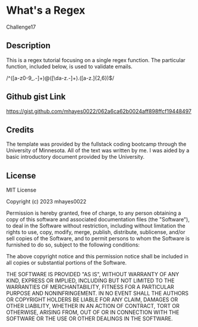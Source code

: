 # What's a Regex
Challenge17

## Description

This is a regex tutorial focusing on a single regex function. The particular function, included below, is used to validate emails.

/^([a-z0-9_\.-]+)@([\da-z\.-]+)\.([a-z\.]{2,6})$/

## Github gist Link

https://gist.github.com/mhayes0022/062a6ca62b0024aff898ffcf19448497

## Credits

The template was provided by the fullstack coding bootcamp through the University of Minnesota. All of the text was written by me. I was aided by a basic introductory document provided by the University.

## License

MIT License

Copyright (c) 2023 mhayes0022

Permission is hereby granted, free of charge, to any person obtaining a copy
of this software and associated documentation files (the "Software"), to deal
in the Software without restriction, including without limitation the rights
to use, copy, modify, merge, publish, distribute, sublicense, and/or sell
copies of the Software, and to permit persons to whom the Software is
furnished to do so, subject to the following conditions:

The above copyright notice and this permission notice shall be included in all
copies or substantial portions of the Software.

THE SOFTWARE IS PROVIDED "AS IS", WITHOUT WARRANTY OF ANY KIND, EXPRESS OR
IMPLIED, INCLUDING BUT NOT LIMITED TO THE WARRANTIES OF MERCHANTABILITY,
FITNESS FOR A PARTICULAR PURPOSE AND NONINFRINGEMENT. IN NO EVENT SHALL THE
AUTHORS OR COPYRIGHT HOLDERS BE LIABLE FOR ANY CLAIM, DAMAGES OR OTHER
LIABILITY, WHETHER IN AN ACTION OF CONTRACT, TORT OR OTHERWISE, ARISING FROM,
OUT OF OR IN CONNECTION WITH THE SOFTWARE OR THE USE OR OTHER DEALINGS IN THE
SOFTWARE.
